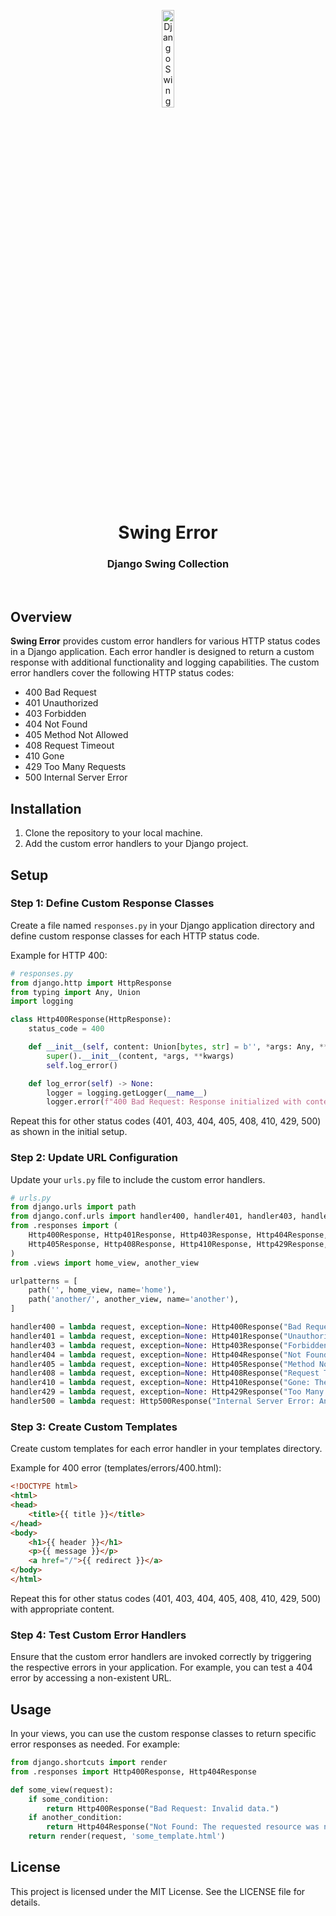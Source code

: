 <p align="center">
    <img src="https://github.com/scape-agency/swing.dj/blob/85830584264bca52c02e1f0dcfa3648f84783805/res/swing-logo.png" width="20%" height="20%" alt="Django Swing Logo">
</p>
<h1 align='center' style='border-bottom: none;'>Swing Error</h1>
<h3 align='center'>Django Swing Collection</h3>
<br/>

## Overview

**Swing Error** provides custom error handlers for various HTTP status codes in a Django application. Each error handler is designed to return a custom response with additional functionality and logging capabilities. The custom error handlers cover the following HTTP status codes:

- 400 Bad Request
- 401 Unauthorized
- 403 Forbidden
- 404 Not Found
- 405 Method Not Allowed
- 408 Request Timeout
- 410 Gone
- 429 Too Many Requests
- 500 Internal Server Error

## Installation

1. Clone the repository to your local machine.
2. Add the custom error handlers to your Django project.

## Setup

### Step 1: Define Custom Response Classes

Create a file named `responses.py` in your Django application directory and define custom response classes for each HTTP status code.

Example for HTTP 400:

```python
# responses.py
from django.http import HttpResponse
from typing import Any, Union
import logging

class Http400Response(HttpResponse):
    status_code = 400

    def __init__(self, content: Union[bytes, str] = b'', *args: Any, **kwargs: Any) -> None:
        super().__init__(content, *args, **kwargs)
        self.log_error()

    def log_error(self) -> None:
        logger = logging.getLogger(__name__)
        logger.error(f"400 Bad Request: Response initialized with content: {self.content}")
```

Repeat this for other status codes (401, 403, 404, 405, 408, 410, 429, 500) as shown in the initial setup.

### Step 2: Update URL Configuration

Update your `urls.py` file to include the custom error handlers.

```python
# urls.py
from django.urls import path
from django.conf.urls import handler400, handler401, handler403, handler404, handler405, handler408, handler410, handler429, handler500
from .responses import (
    Http400Response, Http401Response, Http403Response, Http404Response,
    Http405Response, Http408Response, Http410Response, Http429Response, Http500Response
)
from .views import home_view, another_view

urlpatterns = [
    path('', home_view, name='home'),
    path('another/', another_view, name='another'),
]

handler400 = lambda request, exception=None: Http400Response("Bad Request: Invalid request.")
handler401 = lambda request, exception=None: Http401Response("Unauthorized: Authentication is required.")
handler403 = lambda request, exception=None: Http403Response("Forbidden: You do not have permission to access this page.")
handler404 = lambda request, exception=None: Http404Response("Not Found: The requested resource was not found.")
handler405 = lambda request, exception=None: Http405Response("Method Not Allowed: This endpoint only supports certain methods.")
handler408 = lambda request, exception=None: Http408Response("Request Timeout: The server timed out waiting for the request.")
handler410 = lambda request, exception=None: Http410Response("Gone: The requested resource is no longer available.")
handler429 = lambda request, exception=None: Http429Response("Too Many Requests: You have exceeded your request limit.")
handler500 = lambda request: Http500Response("Internal Server Error: An unexpected error occurred.")
```

### Step 3: Create Custom Templates

Create custom templates for each error handler in your templates directory.

Example for 400 error (templates/errors/400.html):

```html
<!DOCTYPE html>
<html>
<head>
    <title>{{ title }}</title>
</head>
<body>
    <h1>{{ header }}</h1>
    <p>{{ message }}</p>
    <a href="/">{{ redirect }}</a>
</body>
</html>
```

Repeat this for other status codes (401, 403, 404, 405, 408, 410, 429, 500) with appropriate content.

### Step 4: Test Custom Error Handlers

Ensure that the custom error handlers are invoked correctly by triggering the respective errors in your application. For example, you can test a 404 error by accessing a non-existent URL.

## Usage

In your views, you can use the custom response classes to return specific error responses as needed. For example:

```python
from django.shortcuts import render
from .responses import Http400Response, Http404Response

def some_view(request):
    if some_condition:
        return Http400Response("Bad Request: Invalid data.")
    if another_condition:
        return Http404Response("Not Found: The requested resource was not found.")
    return render(request, 'some_template.html')
```

## License

This project is licensed under the MIT License. See the LICENSE file for details.
